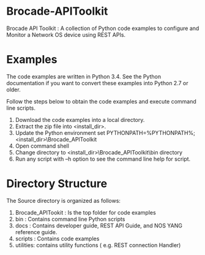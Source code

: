 Brocade-APIToolkit
==================

Brocade API Toolkit : A collection of Python code examples to configure and Monitor a Network OS device using REST APIs.


Examples
========

The code examples are written in Python 3.4. See the Python documentation if you want to convert these examples into Python 2.7 or older. 

Follow the steps below to obtain the code examples and execute command line scripts. 
1.	Download the code examples into a local directory.
2.	Extract the zip file into <install_dir>. 
3.	Update the Python environment
    set PYTHONPATH=%PYTHONPATH%;<install_dir>\Brocade_APIToolkit
4.	Open command shell
5.	Change directory to 
    <install_dir>\Brocade_APIToolkit\bin directory
6.	Run any script with –h option to see the command line help for script.

Directory Structure
===================

The Source directory is organized as follows:

1.	Brocade_APITookit :  Is the top folder for code examples
2.	bin : Contains command line Python scripts
3.	docs : Contains developer guide, REST API Guide, and NOS YANG reference guide.
4.	scripts : Contains code examples
5.	utilities: contains utility functions ( e.g. REST connection Handler)
